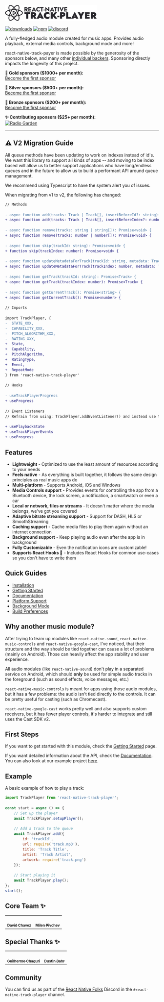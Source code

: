 <img src="docs/assets/optimized-logo.svg" width="300" />

[![downloads](https://img.shields.io/npm/dw/react-native-track-player.svg)](https://www.npmjs.com/package/react-native-track-player)
[![npm](https://img.shields.io/npm/v/react-native-track-player.svg)](https://www.npmjs.com/package/react-native-track-player) 
[![discord](https://img.shields.io/discord/567636850513018880.svg)](https://discordapp.com/invite/ya2XDCR)

A fully-fledged audio module created for music apps. Provides audio playback, external media controls, background mode and more!

react-native-track-payer is made possible by the generosity of the sponsors below, and many other [individual backers](docs/backers-sponsors.md#backers). Sponsoring directly impacts the longevity of this project.

**🥇 Gold sponsors (\$1000+ per month):** <br/>
[Become the first sponsor](https://github.com/sponsors/DoubleSymmetry)

**🥈 Silver sponsors (\$500+ per month):**<br/>
[Become the first sponsor](https://github.com/sponsors/DoubleSymmetry)

**🥉 Bronze sponsors (\$200+ per month):**<br/>
[Become the first sponsor](https://github.com/sponsors/DoubleSymmetry)

**✨ Contributing sponsors (\$25+ per month):**<br/>
<a href="http://radio.garden/"><img src="https://avatars.githubusercontent.com/u/271885?v=4" align="center" width="100" title="Radio Garden" alt="Radio Garden"></a>

---

## ⚠️ V2 Migration Guide

All queue methods have been updating to work on indexes instead of id's. We want this library to support all kinds of apps -- and moving to be index based will allow us to better support applications who have long/endless queues and in the future to allow us to build a performant API around queue management.

We recommend using Typescript to have the system alert you of issues.

When migrating from v1 to v2, the following has changed:

```diff
// Methods

- async function add(tracks: Track | Track[], insertBeforeId?: string): Promise<void> {
+ async function add(tracks: Track | Track[], insertBeforeIndex?: number): Promise<void> {

- async function remove(tracks: string | string[]): Promise<void> {
+ async function remove(tracks: number | number[]): Promise<void> {

- async function skip(trackId: string): Promise<void> {
+ function skip(trackIndex: number): Promise<void> {

- async function updateMetadataForTrack(trackId: string, metadata: TrackMetadataBase): Promise<void> {
+ async function updateMetadataForTrack(trackIndex: number, metadata: TrackMetadataBase): Promise<void> {

- async function getTrack(trackId: string): Promise<Track> {
+ async function getTrack(trackIndex: number): Promise<Track> {

- async function getCurrentTrack(): Promise<string> {
+ async function getCurrentTrack(): Promise<number> {

// Imports

import TrackPlayer, {
-  STATE_XXX,
-  CAPABILITY_XXX,
-  PITCH_ALGORITHM_XXX,
-  RATING_XXX,
+  State,
+  Capability,
+  PitchAlgorithm,
+  RatingType,
+  Event,
+  RepeatMode
} from 'react-native-track-player'

// Hooks

- useTrackPlayerProgress
+ useProgress

// Event Listeners
// Refrain from using: TrackPlayer.addEventListener() and instead use the provided hooks

+ usePlaybackState
+ useTrackPlayerEvents
+ useProgress
```

## Features

* **Lightweight** - Optimized to use the least amount of resources according to your needs
* **Feels native** - As everything is built together, it follows the same design principles as real music apps do
* **Multi-platform** - Supports Android, iOS and Windows
* **Media Controls support** - Provides events for controlling the app from a Bluetooth device, the lock screen, a notification, a smartwatch or even a car
* **Local or network, files or streams** - It doesn't matter where the media belongs, we've got you covered
* **Adaptive bitrate streaming support** - Support for DASH, HLS or SmoothStreaming
* **Caching support** - Cache media files to play them again without an internet connection
* **Background support** - Keep playing audio even after the app is in background
* **Fully Customizable** - Even the notification icons are customizable!
* **Supports React Hooks 🎣** - Includes React Hooks for common use-cases so you don't have to write them

## Quick Guides

* [Installation](https://react-native-track-player.js.org/install/)
* [Getting Started](https://react-native-track-player.js.org/getting-started/)
* [Documentation](https://react-native-track-player.js.org/documentation/)
* [Platform Support](https://react-native-track-player.js.org/platform-support/)
* [Background Mode](https://react-native-track-player.js.org/background/)
* [Build Preferences](https://react-native-track-player.js.org/build-preferences/)

## Why another music module?
After trying to team up modules like `react-native-sound`, `react-native-music-controls` and `react-native-google-cast`, I've noticed, that their structure and the way should be tied together can cause a lot of problems (mainly on Android). Those can heavily affect the app stability and user experience.

All audio modules (like `react-native-sound`) don't play in a separated service on Android, which should **only** be used for simple audio tracks in the foreground (such as sound effects, voice messages, etc.)

`react-native-music-controls` is meant for apps using those audio modules, but it has a few problems: the audio isn't tied directly to the controls. It can be pretty useful for casting (such as Chromecast).

`react-native-google-cast` works pretty well and also supports custom receivers, but it has fewer player controls, it's harder to integrate and still uses the Cast SDK v2.

## First Steps

If you want to get started with this module, check the [Getting Started](https://react-native-track-player.js.org/getting-started/) page.

If you want detailed information about the API, check the [Documentation](https://react-native-track-player.js.org/documentation/). You can also look at our example project [here](/example).

## Example

A basic example of how to play a track:

```javascript
import TrackPlayer from 'react-native-track-player';

const start = async () => {
    // Set up the player
    await TrackPlayer.setupPlayer();

    // Add a track to the queue
    await TrackPlayer.add({
        id: 'trackId',
        url: require('track.mp3'),
        title: 'Track Title',
        artist: 'Track Artist',
        artwork: require('track.png')
    });

    // Start playing it
    await TrackPlayer.play();
};
start();
```

## Core Team ✨

<table>
  <tr>
    <td align="center"><a href="https://github.com/dcvz"><img src="https://avatars.githubusercontent.com/u/2475932?v=4" width="100px;" alt=""/><br /><sub><b>David Chavez</b></sub></a><br /></td>
    <td align="center"><a href="https://github.com/mpivchev"><img src="https://avatars.githubusercontent.com/u/6960329?v=4" width="100px;" alt=""/><br /><sub><b>Milen Pivchev</b></sub></a><br /></td>
  </tr>
</table>

## Special Thanks ✨

<table>
  <tr>
    <td align="center"><a href="https://github.com/Guichaguri"><img src="https://avatars.githubusercontent.com/u/1813032?v=4" width="100px;" alt=""/><br /><sub><b>Guilherme Chaguri</b></sub></a><br /></td>
    <td align="center"><a href="https://github.com/curiousdustin"><img src="https://avatars.githubusercontent.com/u/1706540?v=4" width="100px;" alt=""/><br /><sub><b>Dustin Bahr</b></sub></a><br /></td>
  </tr>
</table>

## Community
You can find us as part of the [React Native Folks](https://discordapp.com/invite/ya2XDCR) Discord in the `#react-native-track-player` channel.
